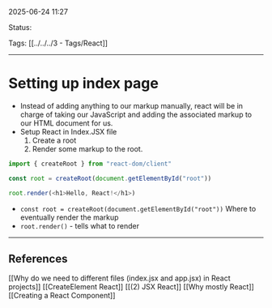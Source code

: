 
2025-06-24 11:27

Status:

Tags: [[../../../3 - Tags/React]]

---
# Setting up index page
- Instead of adding anything to our markup manually,  react will be in charge of taking our JavaScript and adding the associated markup to our HTML document for us.
- Setup React in Index.JSX file
	1. Create a root
	2. Render some markup to the root.
```js
import { createRoot } from "react-dom/client"

const root = createRoot(document.getElementById("root"))

root.render(<h1>Hello, React!</h1>)
```
- `const root = createRoot(document.getElementById("root"))` Where to eventually render the markup
- `root.render()` - tells what to render




---
## References
[[Why do we need to different files (index.jsx and app.jsx) in React projects]]
[[CreateElement React]]
[[(2) JSX React]]
[[Why mostly React]]		
[[Creating a React Component]]